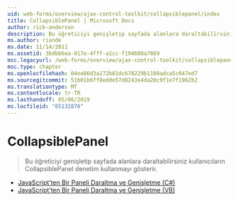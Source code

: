 ```yaml
---
uid: web-forms/overview/ajax-control-toolkit/collapsiblepanel/index
title: CollapsiblePanel | Microsoft Docs
author: rick-anderson
description: Bu öğreticiyi genişletip sayfada alanlara daraltabilirsiniz kullanıcıların CollapsiblePanel denetim kullanmayı gösterir.
ms.author: riande
ms.date: 11/14/2011
ms.assetid: 3bdbb6ea-917e-4fff-a1cc-f194606a7869
msc.legacyurl: /web-forms/overview/ajax-control-toolkit/collapsiblepanel
msc.type: chapter
ms.openlocfilehash: 04ee86d3a272b81dc678229b1160adca5c047ed7
ms.sourcegitcommit: 51b01b6ff8edde57d8243e4da28c9f1e7f1962b2
ms.translationtype: MT
ms.contentlocale: tr-TR
ms.lasthandoff: 05/06/2019
ms.locfileid: "65132876"
---
```

# <a name="collapsiblepanel"></a>CollapsiblePanel

> Bu öğreticiyi genişletip sayfada alanlara daraltabilirsiniz kullanıcıların CollapsiblePanel denetim kullanmayı gösterir.

- [JavaScript’ten Bir Paneli Daraltma ve Genişletme (C#)](collapsing-and-expanding-a-panel-from-javascript-cs.md)
- [JavaScript’ten Bir Paneli Daraltma ve Genişletme (VB)](collapsing-and-expanding-a-panel-from-javascript-vb.md)

